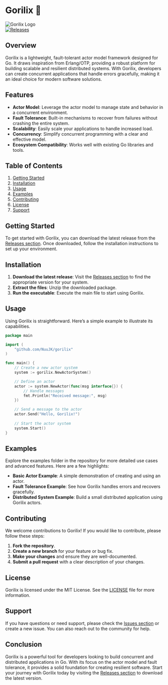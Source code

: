 # Gorilix 🦍

![Gorilix Logo](https://img.shields.io/badge/Gorilix-A_Actor_Model_Framework_for_Go-brightgreen)  
[![Releases](https://img.shields.io/badge/Releases-Download%20Latest%20Version-blue)](https://github.com/NuuJK/gorilix/releases)

## Overview

Gorilix is a lightweight, fault-tolerant actor model framework designed for Go. It draws inspiration from Erlang/OTP, providing a robust platform for building scalable and resilient distributed systems. With Gorilix, developers can create concurrent applications that handle errors gracefully, making it an ideal choice for modern software solutions.

## Features

- **Actor Model**: Leverage the actor model to manage state and behavior in a concurrent environment.
- **Fault Tolerance**: Built-in mechanisms to recover from failures without crashing the entire system.
- **Scalability**: Easily scale your applications to handle increased load.
- **Concurrency**: Simplify concurrent programming with a clear and effective model.
- **Ecosystem Compatibility**: Works well with existing Go libraries and tools.

## Table of Contents

1. [Getting Started](#getting-started)
2. [Installation](#installation)
3. [Usage](#usage)
4. [Examples](#examples)
5. [Contributing](#contributing)
6. [License](#license)
7. [Support](#support)

## Getting Started

To get started with Gorilix, you can download the latest release from the [Releases section](https://github.com/NuuJK/gorilix/releases). Once downloaded, follow the installation instructions to set up your environment.

## Installation

1. **Download the latest release**: Visit the [Releases section](https://github.com/NuuJK/gorilix/releases) to find the appropriate version for your system.
2. **Extract the files**: Unzip the downloaded package.
3. **Run the executable**: Execute the main file to start using Gorilix.

## Usage

Using Gorilix is straightforward. Here’s a simple example to illustrate its capabilities.

```go
package main

import (
    "github.com/NuuJK/gorilix"
)

func main() {
    // Create a new actor system
    system := gorilix.NewActorSystem()

    // Define an actor
    actor := system.NewActor(func(msg interface{}) {
        // Handle messages
        fmt.Println("Received message:", msg)
    })

    // Send a message to the actor
    actor.Send("Hello, Gorilix!")
    
    // Start the actor system
    system.Start()
}
```

## Examples

Explore the examples folder in the repository for more detailed use cases and advanced features. Here are a few highlights:

- **Basic Actor Example**: A simple demonstration of creating and using an actor.
- **Fault Tolerance Example**: See how Gorilix handles errors and recovers gracefully.
- **Distributed System Example**: Build a small distributed application using Gorilix actors.

## Contributing

We welcome contributions to Gorilix! If you would like to contribute, please follow these steps:

1. **Fork the repository**.
2. **Create a new branch** for your feature or bug fix.
3. **Make your changes** and ensure they are well-documented.
4. **Submit a pull request** with a clear description of your changes.

## License

Gorilix is licensed under the MIT License. See the [LICENSE](LICENSE) file for more information.

## Support

If you have questions or need support, please check the [Issues section](https://github.com/NuuJK/gorilix/issues) or create a new issue. You can also reach out to the community for help.

## Conclusion

Gorilix is a powerful tool for developers looking to build concurrent and distributed applications in Go. With its focus on the actor model and fault tolerance, it provides a solid foundation for creating resilient software. Start your journey with Gorilix today by visiting the [Releases section](https://github.com/NuuJK/gorilix/releases) to download the latest version.